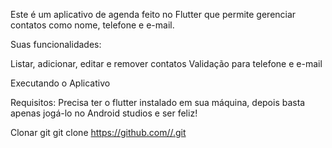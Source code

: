 Este é um aplicativo de agenda feito no Flutter que permite gerenciar contatos como nome, telefone e e-mail.

Suas funcionalidades:

Listar, adicionar, editar e remover contatos
Validação para telefone e e-mail

Executando o Aplicativo

Requisitos: Precisa ter o flutter instalado em sua máquina,
depois basta apenas jogá-lo no Android studios e ser feliz!

Clonar git
git clone https://github.com//.git
